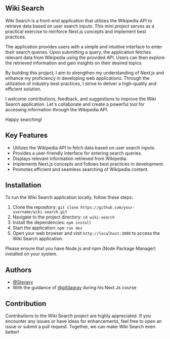 ## Wiki Search

Wiki Search is a front-end application that utilizes the Wikipedia API to retrieve data based on user search inputs. This mini project serves as a practical exercise to reinforce Next.js concepts and implement best practices.

The application provides users with a simple and intuitive interface to enter their search queries. Upon submitting a query, the application fetches relevant data from Wikipedia using the provided API. Users can then explore the retrieved information and gain insights on their desired topics.

By building this project, I aim to strengthen my understanding of Next.js and enhance my proficiency in developing web applications. Through the utilization of industry best practices, I strive to deliver a high-quality and efficient solution.

I welcome contributions, feedback, and suggestions to improve the Wiki Search application. Let's collaborate and create a powerful tool for accessing information through the Wikipedia API.

Happy searching!

## Key Features

- Utilizes the Wikipedia API to fetch data based on user search inputs.
- Provides a user-friendly interface for entering search queries.
- Displays relevant information retrieved from Wikipedia.
- Implements Next.js concepts and follows best practices in development.
- Promotes efficient and seamless searching of Wikipedia content.

## Installation

To run the Wiki Search application locally, follow these steps:

1. Clone the repository: `git clone https://github.com/your-username/wiki-search.git`
2. Navigate to the project directory: `cd wiki-search`
3. Install the dependencies: `npm install`
4. Start the application: `npm run dev`
5. Open your web browser and visit `http://localhost:3000` to access the Wiki Search application.

Please ensure that you have Node.js and npm (Node Package Manager) installed on your system.

## Authors

- [@Steravy](https://www.github.com/Steravy)
- With the guidance of [@gitdagray](https://github.com/gitdagray) during his Next.Js course

## Contribution

Contributions to the Wiki Search project are highly appreciated. If you encounter any issues or have ideas for enhancements, feel free to open an issue or submit a pull request. Together, we can make Wiki Search even better!
